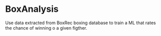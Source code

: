 # BoxAnalysis
Use data extracted from BoxRec boxing database to train a ML that rates the chance of winning o a given figther.
